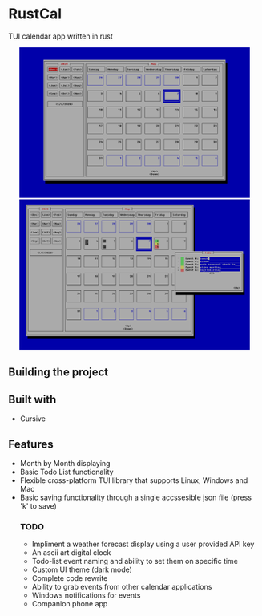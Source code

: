 # RustCal

TUI calendar app written in rust
 
<p align="center">
  <img width="460" height="300" src="Capture3333.PNG">
  <img width="460" height="300" src="123.PNG">
</p>

## Building the project



## Built with
* Cursive


## Features
 * Month by Month displaying
 * Basic Todo List functionality
 * Flexible cross-platform TUI library that supports Linux, Windows and Mac
 * Basic saving functionality through a single accssesible json file (press 'k' to save)
   ### TODO
   - Impliment a weather forecast display using a user provided API key
   - An ascii art digital clock 
   - Todo-list event naming and ability to set them on specific time
   - Custom UI theme (dark mode)
   - Complete code rewrite
   - Ability to grab events from other calendar applications
   - Windows notifications for events
   - Companion phone app
